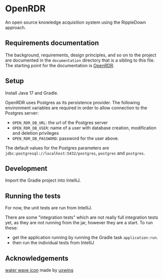 # OpenRDR
An open source knowledge acquisition system using the RippleDown approach.

## Requirements documentation
The background, requirements, design principles, and so on to the project are documented in the 
`documentation` directory that is a sibling to this file. The starting point for the
documentation is [OpenRDR](./documentation/openrdr.md).

## Setup
Install Java 17 and Gradle.

OpenRDR uses Postgres as its persistence provider. The following environment variables are required in order to
allow connection to the Postgres server:
- `OPEN_RDR_DB_URL`: the url of the Postgres server
- `OPEN_RDR_DB_USER`: name of a user with database creation, modification and deletion privileges
- `OPEN_RDR_DB_PASSWORD`: password for the user above.

The default values for the Postgres parameters are `jdbc:postgresql://localhost:5432/postgres`, `postgres` and `postgres`.

## Development
Import the Gradle project into IntelliJ.

## Running the tests

For now, the unit tests are run from IntelliJ.

There are some "integration tests" which are not really full integration tests yet, as they are not
running from the jar, however they are a start. To run these:

- get the application running by running the Gradle task `application:run`.
- then run the individual tests from IntelliJ

## Acknowledgements

[water wave icon](https://uxwing.com/water-wave-icon) made by [uxwing](https://www.uxwing.com)